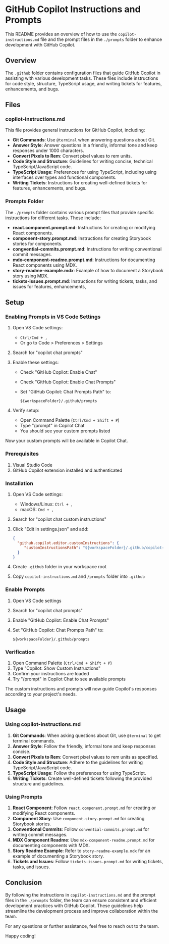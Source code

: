 # GitHub Copilot Instructions and Prompts

This README provides an overview of how to use the `copilot-instructions.md` file and the prompt files in the `./prompts` folder to enhance development with GitHub Copilot.

## Overview

The `.github` folder contains configuration files that guide GitHub Copilot in assisting with various development tasks. These files include instructions for code style, structure, TypeScript usage, and writing tickets for features, enhancements, and bugs.

## Files

### copilot-instructions.md

This file provides general instructions for GitHub Copilot, including:

- **Git Commands**: Use `@terminal` when answering questions about Git.
- **Answer Style**: Answer questions in a friendly, informal tone and keep responses under 1000 characters.
- **Convert Pixels to Rem**: Convert pixel values to rem units.
- **Code Style and Structure**: Guidelines for writing concise, technical TypeScript/JavaScript code.
- **TypeScript Usage**: Preferences for using TypeScript, including using interfaces over types and functional components.
- **Writing Tickets**: Instructions for creating well-defined tickets for features, enhancements, and bugs.

### Prompts Folder

The `./prompts` folder contains various prompt files that provide specific instructions for different tasks. These include:

- **react.component.prompt.md**: Instructions for creating or modifying React components.
- **component-story.prompt.md**: Instructions for creating Storybook stories for components.
- **congvential-commits.prompt.md**: Instructions for writing conventional commit messages.
- **mdx-component-readme.prompt.md**: Instructions for documenting React components using MDX.
- **story-readme-example.mdx**: Example of how to document a Storybook story using MDX.
- **tickets-issues.prompt.md**: Instructions for writing tickets, tasks, and issues for features, enhancements,

## Setup

### Enabling Prompts in VS Code Settings

1. Open VS Code settings:
    - `Ctrl/Cmd + ,`
    - Or go to Code > Preferences > Settings

2. Search for "copilot chat prompts"

3. Enable these settings:
    - Check "GitHub Copilot: Enable Chat"
    - Check "GitHub Copilot: Enable Chat Prompts"
    - Set "GitHub Copilot: Chat Prompts Path" to:

      ```
      ${workspaceFolder}/.github/prompts
      ```

4. Verify setup:
    - Open Command Palette (`Ctrl/Cmd + Shift + P`)
    - Type "/prompt" in Copilot Chat
    - You should see your custom prompts listed

Now your custom prompts will be available in Copilot Chat.

### Prerequisites

1. Visual Studio Code
2. GitHub Copilot extension installed and authenticated

### Installation

1. Open VS Code settings:
    - Windows/Linux: `Ctrl + ,`
    - macOS: `Cmd + ,`

2. Search for "copilot chat custom instructions"

3. Click "Edit in settings.json" and add:

    ```json
    {
      "github.copilot.editor.customInstructions": {
         "customInstructionsPath": "${workspaceFolder}/.github/copilot-instructions.md"
      }
    }
    ```

4. Create `.github` folder in your workspace root
5. Copy `copilot-instructions.md` and `/prompts` folder into `.github`

### Enable Prompts

1. Open VS Code settings
2. Search for "copilot chat prompts"
3. Enable "GitHub Copilot: Enable Chat Prompts"
4. Set "GitHub Copilot: Chat Prompts Path" to:

   ```
   ${workspaceFolder}/.github/prompts
   ```

### Verification

1. Open Command Palette (`Ctrl/Cmd + Shift + P`)
2. Type "Copilot: Show Custom Instructions"
3. Confirm your instructions are loaded
4. Try "/prompt" in Copilot Chat to see available prompts

The custom instructions and prompts will now guide Copilot's responses according to your project's needs.

## Usage

### Using copilot-instructions.md

1. **Git Commands**: When asking questions about Git, use `@terminal` to get terminal commands.
2. **Answer Style**: Follow the friendly, informal tone and keep responses concise.
3. **Convert Pixels to Rem**: Convert pixel values to rem units as specified.
4. **Code Style and Structure**: Adhere to the guidelines for writing TypeScript/JavaScript code.
5. **TypeScript Usage**: Follow the preferences for using TypeScript.
6. **Writing Tickets**: Create well-defined tickets following the provided structure and guidelines.

### Using Prompts

1. **React Component**: Follow `react.component.prompt.md` for creating or modifying React components.
2. **Component Story**: Use `component-story.prompt.md` for creating Storybook stories.
3. **Conventional Commits**: Follow `convential-commits.prompt.md` for writing commit messages.
4. **MDX Component Readme**: Use `mdx-component-readme.prompt.md` for documenting components with MDX.
5. **Story Readme Example**: Refer to `story-readme-example.mdx` for an example of documenting a Storybook story.
6. **Tickets and Issues**: Follow `tickets-issues.prompt.md` for writing tickets, tasks, and issues.

## Conclusion

By following the instructions in `copilot-instructions.md` and the prompt files in the `./prompts` folder, the team can ensure consistent and efficient development practices with GitHub Copilot. These guidelines help streamline the development process and improve collaboration within the team.

For any questions or further assistance, feel free to reach out to the team.

Happy coding!
